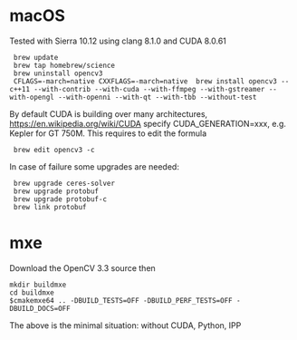 
# macOS #

Tested with Sierra 10.12 using clang 8.1.0 and CUDA 8.0.61
~~~~
 brew update
 brew tap homebrew/science
 brew uninstall opencv3
 CFLAGS=-march=native CXXFLAGS=-march=native  brew install opencv3 --c++11 --with-contrib --with-cuda --with-ffmpeg --with-gstreamer --with-opengl --with-openni --with-qt --with-tbb --without-test
~~~~
By default CUDA is building over many architectures, https://en.wikipedia.org/wiki/CUDA specify CUDA_GENERATION=xxx, e.g. Kepler for GT 750M. This requires to edit the formula
~~~~
 brew edit opencv3 -c
~~~~
 

In case of failure some upgrades are needed:
~~~~
 brew upgrade ceres-solver
 brew upgrade protobuf
 brew upgrade protobuf-c
 brew link protobuf
~~~~


# mxe #

Download the OpenCV 3.3 source then

~~~~
mkdir buildmxe
cd buildmxe
$cmakemxe64 .. -DBUILD_TESTS=OFF -DBUILD_PERF_TESTS=OFF -DBUILD_DOCS=OFF
~~~~

The above is the minimal situation: without CUDA, Python, IPP
